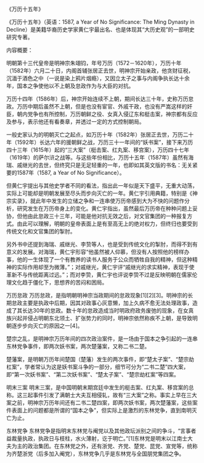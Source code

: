 《万历十五年》

《万历十五年》（英语：1587, a Year of No Significance: The Ming Dynasty in Decline）是美籍华裔历史学家黄仁宇最出名、也是体现其“大历史观”的一部明史研究专著。

内容概要：

明朝第十三代皇帝是明神宗朱翊钧，年号万历（1572－1620年），万历十年（1582年）六月二十日，内阁首辅张居正去世，明神宗开始亲政，他贪财征税，沉湎于酒色之中（一说是染上鸦片烟瘾），又因立太子之事与内阁争执长达十余年，国本之争使他以不上朝及怠政作为与大臣的对抗。

万历十四年（1586年）后，神宗开始连续不上朝，期间长达三十年，史称万历怠政。万历中期后虽然不上朝，但是也没有宦官、外戚干政，也没有严嵩这样的奸臣，朝内党争也有所控制，万历朝鲜之役、女真入侵辽东和梃击案，神宗都有反应及参与，表示他还有看奏章，并透过一定的方式控制朝局。

一般史家认为的明朝灭亡之起点，如万历十年（1582年）张居正去世，万历二十年（1592年）长达六年的援朝鲜之战，万历三十一年间的“妖书案”，接下来万历四十三年（1615年）起的“三大案”（梃击案、红丸案、移宫案），万历四十七年（1619年）的萨尔浒之战等。与这些年份相比，万历十五年（1587年）虽然有海瑞、戚继光的去世，但终究只是无足轻重的一年，也即如其英文版的书名：无关紧要的1587年（1587, a Year of No Significance）。

但黄仁宇提出与其他史学者不同的看法，指出此一年似是天下盛平，无重大动荡，实际上可能却是明朝发展至尽头而步向灭亡的一年。黄仁宇引用典籍，特别是《神宗实录》，就此年中发生的立储之争和一连串使万历帝感到大为不快的问题作分析，研究发生在万历帝身上的变化。黄仁宇指出，虽然最后万历帝在种种问题上妥协，但他由此怠政三十三年，可能是他对抗无效之后，对文官集团的一种报复方式。由此可以理解，明朝的皇帝表面上是有至高无上的绝对权力，但终归也要受到传统文化和文官集团的掣肘。

另外书中还提到海瑞、戚继光、李贽等人，也是受到传统文化的掣肘，而得不到有意义的发展。对海瑞，黄仁宇形容“他虽然被人仰慕，但没有人按照他的榜样办事，他的一生体现了一个有教养的读书人服务于公众而牺牲自我的精神，但这种精神的实际作用却至为微薄。”；对戚继光，黄仁宇评“戚继光的求实精神，表现于使革新不与传统距离过远。”；而对李贽，黄仁宇也评说李贽不过是反映明朝在儒家伦理文化趋于僵化下，思想界的苦闷和困局。



万历怠政
万历怠政，是指明朝明神宗当政期间的怠政现象[1][2][3]。明神宗的长期怠政主要是执政中后期，因其对政事心灰意懒，加上久病不愈无法处理政事，造成了其长达30年的怠政。数十年的怠政造成当时明政府政务废弛的现象，在女真族兴起并侵占明朝东北领土、扩张势力的同时，明神宗依然称疾不上朝，是导致明朝逐步步向灭亡的原因之一[4]。

楚宗之乱，是明神宗万历年间的四次政治案件，是一场由于国本之争引起的一连串东林党争事件，即两次妖书案，两次楚藩案，又称二书二楚。

楚藩案，是明朝万历年间楚国（楚藩）发生的两次事件，即“楚太子案”、“楚宗劫杠案”，学者常认为这是妖书案斗争的一部分，细节可分为“二书二楚”四大案，即“第一次妖书案”、“第二次妖书案”、“楚太子案”、“楚宗劫杠案”等四案。

明末三案
明末三案，是中国明朝末期宫廷中发生的梃击案、红丸案、移宫案的总称。这三起事件引发了满朝士大夫互相侵轧，故有“三大案”之称。事实上早在三大案之前，明神宗万历年间还有二书二楚四案，即两次妖书案，两次楚藩案，这些案件表面上的问题都是所谓的“国本之争”，但实际上是激烈的东林党争，直到南明灭亡为止。


东林党争
东林党争是指明末东林党与阉党以及其他政坛派别之间的争斗，“言事者益裁量执政，执政日与枝柱，水火薄射，讫于明亡。”[1]东林党是明末以江南士大夫为主的政治集团。在东林党之外，还有浙党、齐党、楚党、昆党、宣党等，统称为齐楚浙党（后多加入阉党），东林党争几乎是东林党与全国朋党集团之争。








